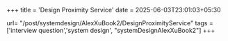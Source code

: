 +++
title = 'Design Proximity Service'
date = 2025-06-03T23:01:03+05:30

url= "/post/systemdesign/AlexXuBook2/DesignProximityService"
tags = ['interview question','system design', "systemDesignAlexXuBook2"]
+++
